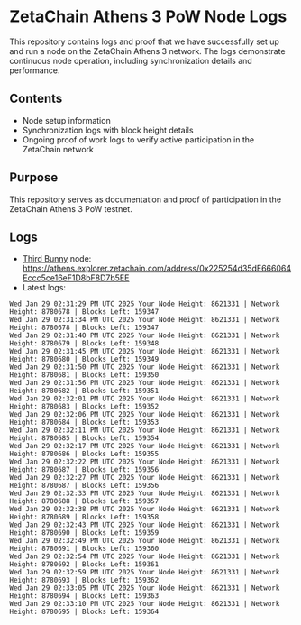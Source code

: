 # ZetaChain Athens 3 PoW Node Logs
This repository contains logs and proof that we have successfully set up and run a node on the ZetaChain Athens 3 network. The logs demonstrate continuous node operation, including synchronization details and performance.

## Contents
- Node setup information
- Synchronization logs with block height details
- Ongoing proof of work logs to verify active participation in the ZetaChain network

## Purpose
This repository serves as documentation and proof of participation in the ZetaChain Athens 3 PoW testnet.

## Logs

- [Third Bunny](https://thirdbunny.xyz/) node: https://athens.explorer.zetachain.com/address/0x225254d35dE666064Eccc5ce16eF1D8bF8D7b5EE
- Latest logs:
```
Wed Jan 29 02:31:29 PM UTC 2025 Your Node Height: 8621331 | Network Height: 8780678 | Blocks Left: 159347
Wed Jan 29 02:31:34 PM UTC 2025 Your Node Height: 8621331 | Network Height: 8780678 | Blocks Left: 159347
Wed Jan 29 02:31:40 PM UTC 2025 Your Node Height: 8621331 | Network Height: 8780679 | Blocks Left: 159348
Wed Jan 29 02:31:45 PM UTC 2025 Your Node Height: 8621331 | Network Height: 8780680 | Blocks Left: 159349
Wed Jan 29 02:31:50 PM UTC 2025 Your Node Height: 8621331 | Network Height: 8780681 | Blocks Left: 159350
Wed Jan 29 02:31:56 PM UTC 2025 Your Node Height: 8621331 | Network Height: 8780682 | Blocks Left: 159351
Wed Jan 29 02:32:01 PM UTC 2025 Your Node Height: 8621331 | Network Height: 8780683 | Blocks Left: 159352
Wed Jan 29 02:32:06 PM UTC 2025 Your Node Height: 8621331 | Network Height: 8780684 | Blocks Left: 159353
Wed Jan 29 02:32:11 PM UTC 2025 Your Node Height: 8621331 | Network Height: 8780685 | Blocks Left: 159354
Wed Jan 29 02:32:17 PM UTC 2025 Your Node Height: 8621331 | Network Height: 8780686 | Blocks Left: 159355
Wed Jan 29 02:32:22 PM UTC 2025 Your Node Height: 8621331 | Network Height: 8780687 | Blocks Left: 159356
Wed Jan 29 02:32:27 PM UTC 2025 Your Node Height: 8621331 | Network Height: 8780687 | Blocks Left: 159356
Wed Jan 29 02:32:33 PM UTC 2025 Your Node Height: 8621331 | Network Height: 8780688 | Blocks Left: 159357
Wed Jan 29 02:32:38 PM UTC 2025 Your Node Height: 8621331 | Network Height: 8780689 | Blocks Left: 159358
Wed Jan 29 02:32:43 PM UTC 2025 Your Node Height: 8621331 | Network Height: 8780690 | Blocks Left: 159359
Wed Jan 29 02:32:49 PM UTC 2025 Your Node Height: 8621331 | Network Height: 8780691 | Blocks Left: 159360
Wed Jan 29 02:32:54 PM UTC 2025 Your Node Height: 8621331 | Network Height: 8780692 | Blocks Left: 159361
Wed Jan 29 02:32:59 PM UTC 2025 Your Node Height: 8621331 | Network Height: 8780693 | Blocks Left: 159362
Wed Jan 29 02:33:05 PM UTC 2025 Your Node Height: 8621331 | Network Height: 8780694 | Blocks Left: 159363
Wed Jan 29 02:33:10 PM UTC 2025 Your Node Height: 8621331 | Network Height: 8780695 | Blocks Left: 159364
```
